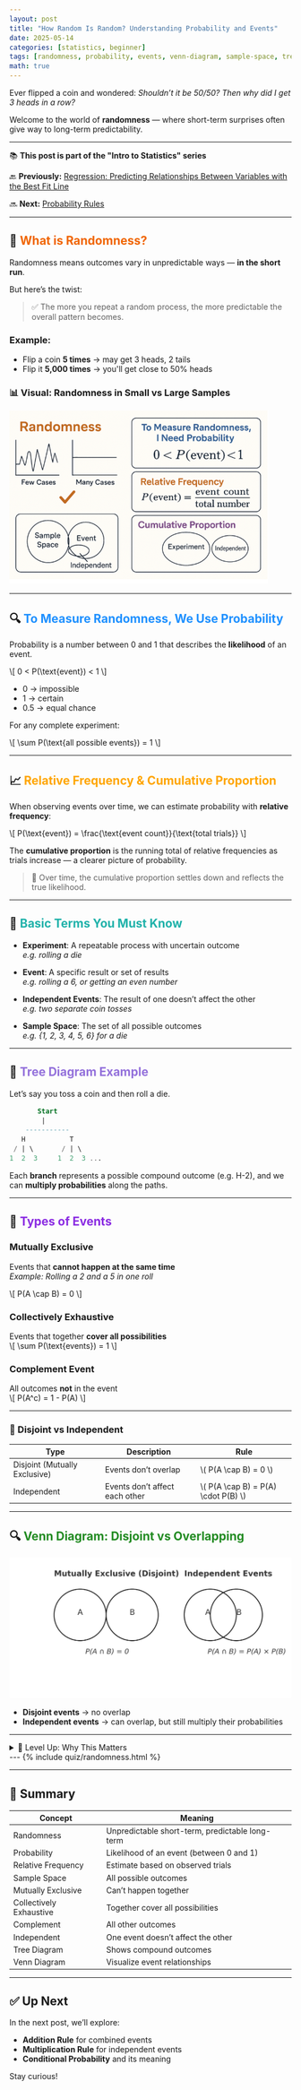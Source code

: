 ```yaml
---
layout: post
title: "How Random Is Random? Understanding Probability and Events"
date: 2025-05-14
categories: [statistics, beginner]
tags: [randomness, probability, events, venn-diagram, sample-space, tree-diagram]
math: true
---
```


Ever flipped a coin and wondered: *Shouldn’t it be 50/50? Then why did I get 3 heads in a row?*

Welcome to the world of **randomness** — where short-term surprises often give way to long-term predictability.

---

<div class="series-nav">
  <p>📚 <strong>This post is part of the "Intro to Statistics" series</strong></p>
  <p>🔙 <strong>Previously:</strong> <a href="/posts/Regression/">Regression: Predicting Relationships Between Variables with the Best Fit Line</a></p>
  <p>🔜 <strong>Next:</strong> <a href="/posts/Regression/">Probability Rules</a></p>
</div>

---

## 🎲 <span style="color:#F06500;">What is Randomness?</span>

Randomness means outcomes vary in unpredictable ways — **in the short run**.

But here’s the twist:

> ✅ The more you repeat a random process, the more predictable the overall pattern becomes.

### Example:

- Flip a coin **5 times** → may get 3 heads, 2 tails  
- Flip it **5,000 times** → you'll get close to 50% heads

### 📊 Visual: Randomness in Small vs Large Samples

![Randomness vs Stability](../assets/images/randomness-stability.png)


---

## 🔍 <span style="color:#1E90FF;">To Measure Randomness, We Use Probability</span>

Probability is a number between 0 and 1 that describes the **likelihood** of an event.

\\[
0 < P(\text{event}) < 1
\\]

- 0 → impossible  
- 1 → certain  
- 0.5 → equal chance

For any complete experiment:

\\[
\sum P(\text{all possible events}) = 1
\\]

---

## 📈 <span style="color:#FFA500;">Relative Frequency & Cumulative Proportion</span>

When observing events over time, we can estimate probability with **relative frequency**:

\\[
P(\text{event}) = \frac{\text{event count}}{\text{total trials}}
\\]

The **cumulative proportion** is the running total of relative frequencies as trials increase — a clearer picture of probability.

> 🧠 Over time, the cumulative proportion settles down and reflects the true likelihood.

---

## 🧪 <span style="color:#20B2AA;">Basic Terms You Must Know</span>

- **Experiment**: A repeatable process with uncertain outcome  
  _e.g. rolling a die_

- **Event**: A specific result or set of results  
  _e.g. rolling a 6, or getting an even number_

- **Independent Events**: The result of one doesn’t affect the other  
  _e.g. two separate coin tosses_

- **Sample Space**: The set of all possible outcomes  
  _e.g. {1, 2, 3, 4, 5, 6} for a die_

---

## 🌳 <span style="color:#9370DB;">Tree Diagram Example</span>

Let’s say you toss a coin and then roll a die.

``` sql
       Start
        |
    -----------
   H           T
 / | \       / | \
1  2  3     1  2  3 ...

```

Each **branch** represents a possible compound outcome (e.g. H-2), and we can **multiply probabilities** along the paths.

---

## 🧩 <span style="color:#8A2BE2;">Types of Events</span>

### Mutually Exclusive  
Events that **cannot happen at the same time**  
_Example: Rolling a 2 and a 5 in one roll_

\\[
P(A \cap B) = 0
\\]

### Collectively Exhaustive  
Events that together **cover all possibilities**  
\\[
\sum P(\text{events}) = 1
\\]

### Complement Event  
All outcomes **not** in the event  
\\[
P(A^c) = 1 - P(A)
\\]

---

### 🔗 Disjoint vs Independent

| Type | Description | Rule |
|------|-------------|------|
| Disjoint (Mutually Exclusive) | Events don’t overlap | \\( P(A \cap B) = 0 \\) |
| Independent | Events don’t affect each other | \\( P(A \cap B) = P(A) \cdot P(B) \\) |

---

## 🔍 <span style="color:#228B22;">Venn Diagram: Disjoint vs Overlapping</span>

![Randomness vs Stability](../assets/images/venn_disjoint_vs_independent.png)



- **Disjoint events** → no overlap  
- **Independent events** → can overlap, but still multiply their probabilities

---
<details class="border rounded p-3 bg-light my-4">
  <summary class="fw-bold text-primary">🧠 Level Up: Why This Matters</summary>
  <div class="mt-2">
    <p>Understanding randomness and events helps you:</p>
    <ul>
      <li>🎯 Build simulations for decision-making</li>
      <li>🧠 Model uncertainty in machine learning and forecasting</li>
      <li>🔐 Analyze risk in finance, health, or engineering</li>
    </ul>
    <p class="mb-0">Next, we’ll look at probability <b>rules</b> — like the addition and multiplication rule — and how they apply in real problems.</p>
  </div>
</details>
---
{% include quiz/randomness.html %}

---

## 🧠 Summary

| Concept | Meaning |
|--------|---------|
| Randomness | Unpredictable short-term, predictable long-term |
| Probability | Likelihood of an event (between 0 and 1) |
| Relative Frequency | Estimate based on observed trials |
| Sample Space | All possible outcomes |
| Mutually Exclusive | Can’t happen together |
| Collectively Exhaustive | Together cover all possibilities |
| Complement | All other outcomes |
| Independent | One event doesn’t affect the other |
| Tree Diagram | Shows compound outcomes |
| Venn Diagram | Visualize event relationships |

---

## ✅ Up Next

In the next post, we’ll explore:
- **Addition Rule** for combined events  
- **Multiplication Rule** for independent events  
- **Conditional Probability** and its meaning  

Stay curious!
